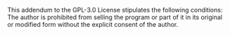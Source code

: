 This addendum to the GPL-3.0 License stipulates the following conditions:
The author is prohibited from selling the program or part of it in its original or modified form without the explicit consent of the author.

